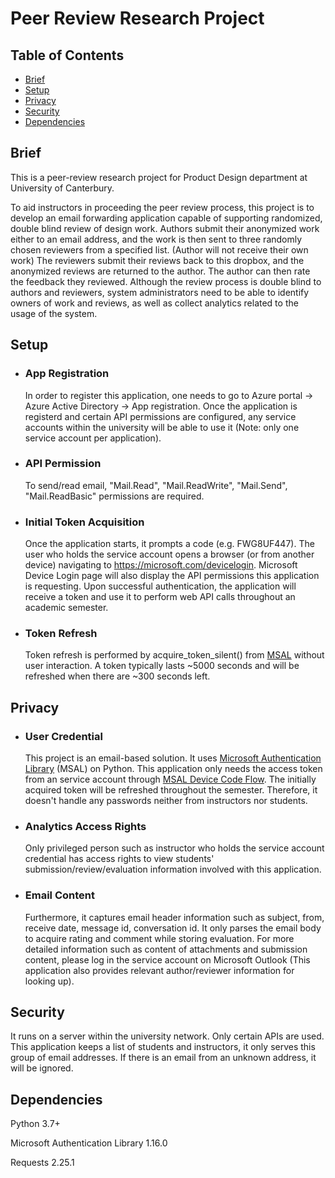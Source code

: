 # __Peer Review Research Project__

## Table of Contents
* [Brief](#Brief)
* [Setup](#Setup)
* [Privacy](#Privacy)
* [Security](#Security)
* [Dependencies](#Dependencies)


## __Brief__
<p>This is a peer-review research project for Product Design department at University of Canterbury.</p>
<p>To aid instructors in proceeding the peer review process, this project is to develop an email forwarding application capable of supporting randomized, double blind review of design work. Authors submit their anonymized work either to an email address, and the work is then sent to three randomly chosen reviewers from a specified list. (Author will not receive their own work) The reviewers submit their reviews back to this dropbox, and the anonymized reviews are returned to the author. The author can then rate the feedback they reviewed. Although the review process is double blind to authors and reviewers, system administrators need to be able to identify owners of work and reviews, as well as collect analytics related to the usage of the system.</p>

## __Setup__
* ### App Registration
    <p> In order to register this application, one needs to go to Azure portal -> Azure Active Directory -> App registration.
    Once the application is registerd and certain API permissions are configured, any service accounts within the university will be able to use it (Note: only one service account per application). </p>


* ### API Permission
    To send/read email, "Mail.Read", "Mail.ReadWrite", "Mail.Send", "Mail.ReadBasic" permissions are required.


* ### Initial Token Acquisition
    Once the application starts, it prompts a code (e.g. FWG8UF447).
    The user who holds the service account opens a browser (or from another device) navigating to https://microsoft.com/devicelogin. Microsoft Device Login page will also display the API permissions this application is requesting.
    Upon successful authentication, the application will receive a token and use it to perform web API calls throughout
    an academic semester.


* ### Token Refresh
    Token refresh is performed by acquire_token_silent() from [MSAL](https://msal-python.readthedocs.io/en/latest/) without user
    interaction. A token typically lasts ~5000 seconds and will be refreshed when there are ~300 seconds left.

## __Privacy__
* ### User Credential
    This project is an email-based solution. It uses [Microsoft Authentication Library](https://docs.microsoft.com/en-au/azure/active-directory/develop/msal-authentication-flows) (MSAL) on Python. This application only needs the access token from an service account through [MSAL Device Code Flow](https://github.com/Azure-Samples/ms-identity-python-devicecodeflow). The initially acquired token will be refreshed throughout the semester. Therefore, it doesn't handle any passwords neither from instructors nor students. 


* ### Analytics Access Rights
    Only privileged person such as instructor who holds the service account credential has access rights to view students' submission/review/evaluation information involved with this application. 


* ### Email Content
    Furthermore, it captures email header information such as subject, from, receive date, message id, conversation id. It only parses the email body to acquire rating and comment while storing evaluation. For more detailed information such as content of attachments and submission content, please log in the service account on Microsoft Outlook (This application also provides relevant author/reviewer information for looking up).

## __Security__
It runs on a server within the university network. Only certain APIs are used. This application keeps a list of students and instructors, it only serves this group of email addresses. If there is an email from an unknown address, it will be ignored.

## __Dependencies__
Python 3.7+

Microsoft Authentication Library 1.16.0

Requests 2.25.1

